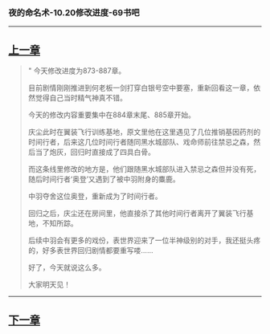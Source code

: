 ### 夜的命名术-10.20修改进度-69书吧

--------
[上一章](./fb60b6a6d1b53e199ce61d451f5819de.md)
--------


>
>
>
>"
>今天修改进度为873-887章。
>
>目前剧情刚刚推进到何老板一剑打穿白银号空中要塞，重新回看这一章，依然觉得自己当时精气神真不错。
>
>今天的修改内容重要集中在884章末尾、885章开始。
>
>庆尘此时在翼装飞行训练基地，原文里他在这里遇见了几位推销基因药剂的时间行者，后来这几位时间行者随同黑水城部队、戏命师前往禁忌之森，然后当了炮灰，回归时直接成了四具白骨。
>
>而这条线里修改的地方是，他们跟随黑水城部队进入禁忌之森但并没有死，随后时间行者‘奥登’又遇到了被中羽附身的麋鹿。
>
>中羽夺舍这位奥登，重新成为了时间行者。
>
>回归之后，庆尘还在房间里，他直接杀了其他时间行者离开了翼装飞行基地，不知所踪。
>
>后续中羽会有更多的戏份，表世界迎来了一位半神级别的对手，我还挺头疼的，好多表世界回归剧情都要重写喽……
>
>好了，今天就说这么多。
>
>大家明天见！
>
>

--------
[下一章](./d97bc8c745fd533f308cf927bffcffb6.md)
--------
